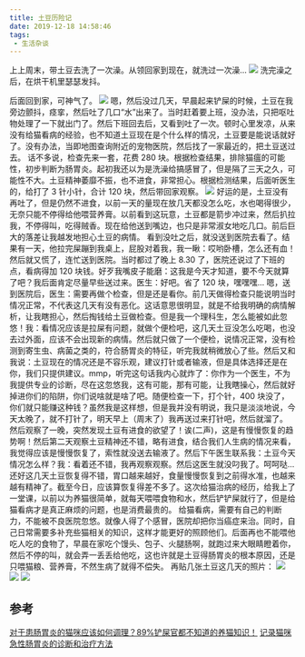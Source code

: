 ```yaml
---
title: 土豆历险记
date: 2019-12-18 14:58:46
tags:
 - 生活杂谈
---
```

上上周末，带土豆去洗了一次澡。从领回家到现在，就洗过一次澡...
![](https://images-1258496336.cos.ap-chengdu.myqcloud.com/2019/1.jpg)
洗完澡之后，在烘干机里瑟瑟发抖。

<!-- more -->

后面回到家，可神气了。
![](https://images-1258496336.cos.ap-chengdu.myqcloud.com/2019/2.jpg)
嗯，然后没过几天，早晨起来铲屎的时候，土豆在我旁边颤抖，痉挛，然后吐了几口“水”出来了。当时赶着要上班，没办法，只把呕吐物处理了一下就出门了。然后下班回去后，又看到吐了一次。顿时心里发凉，从来没有给猫看病的经验，也不知道土豆现在是个什么样的情况，土豆要是能说话就好了。没有办法，当即地图查询附近的宠物医院，然后找了一家最近的，把土豆送过去。
话不多说，检查先来一套，花费 280 块。根据检查结果，排除猫瘟的可能性，初步判断为肠胃炎。起初我还以为是洗澡给搞感冒了，但是隔了三天之久，可能性不大。土豆精神萎靡不振，也不进食，非常担心。根据检测结果，后面听医生的，给打了 3 针小针，合计 120 块，然后带回家观察。
![](https://images-1258496336.cos.ap-chengdu.myqcloud.com/2019/6.jpg)
好运的是，土豆没有再吐了，但是仍然不进食，以前一天的量现在放几天都没怎么吃，水也喝得很少，无奈只能不停得给他喂营养膏。以前看到这玩意，土豆都是箭步冲过来，然后扒拉我，不停得叫，吃得贼香。现在给他送到嘴边，也只是非常淑女地吃几口。前后巨大的落差让我越发地担心土豆的病情。
看到没吐之后，就没送到医院去看了。结果有一天，他拉完屎蹦到我桌上，屁股对着我，我一瞅：哎哟卧槽，怎么还有血！然后就又慌了，连忙送到医院。当时都过了晚上 8.30 了，医院还说过了下班的点，看病得加 120 块钱。好歹我嘴皮子能磨：这我是今天才知道，要不今天就算了吧？我后面肯定尽量早些送过来。医生：好吧。省了 120 块，嘿嘿嘿...
嗯，送到医院后，医生：需要再做个检查，但是还是看你。前几天做得检查只能说明当时情况正常，不代表这几天有没有恶化。这话意思很明显，就是不给我明确的病情解析，让我瞎担心，然后掏钱给土豆做检查。但是我一个理科生，怎么能被如此忽悠！我：看情况应该是拉屎有问题，就做个便检吧，这几天土豆没怎么吃喝，也没去过外面，应该不会出现新的病情。然后就只做了一个便检，说情况正常，没有检测到寄生虫、病菌之类的，符合肠胃炎的特征，听完我就稍微放心了些。然后又和我说：土豆现在的情况还是不容乐观，建议打针或者输液，但是具体选择还是在你，我们只提供建议。mmp，听完这句话我内心就炸了：你作为一个医生，不为我提供专业的诊断，尽在这忽悠我，这有可能，那有可能，让我瞎操心，然后就好掉进你们的陷阱，你们说啥就是啥了吧。随便检查一下，打个针，400 块没了，你们就只能赚这种钱？虽然我是这样想，但是我并没有明说，我只是淡淡地说，今天太晚了，就不打针了，明天早上（周末了）我再送过来打针吧，然后就溜了。
然后观察了一晚，突然发现土豆有进食的欲望了！诶(二声)，这是有慢慢恢复的趋势啊！然后第二天观察土豆精神还不错，略有进食，结合我们人生病的情况来看，我觉得应该是慢慢恢复了，索性就没送去输液了。然后下午医生联系我：土豆今天情况怎么样？我：看着还不错，我再观察观察。然后这医生就没叼我了。呵呵哒...
还好这几天土豆恢复得不错，胃口越来越好，食量慢慢恢复到之前得水准，也越来越有精神了。截至今日，应该算恢复得差不多了。这次给猫治病的经历，给我上了一堂课，以前以为养猫很简单，就每天喂喂食物和水，然后铲铲屎就行了，但是给猫看病才是真正麻烦的问题，也是消费最贵的。
给猫看病，需要有自己的判断力，不能被不良医院忽悠。就像人得了个感冒，医院却把你当癌症来治。同时，自己日常需要多补充些猫相关的知识，这样才能更好的照顾他们。后面再也不能喂他吃人吃的食物了，早晨在家吃个馒头、包子、火腿肠啊，就跑过来大眼睛瞪着你，然后不停的叫，就会弄一丢丢给他吃，这也许就是土豆得肠胃炎的根本原因，还是只喂猫粮、营养膏，不然生病了就得不偿失。
再贴几张土豆这几天的照片：
![](https://images-1258496336.cos.ap-chengdu.myqcloud.com/2019/3.jpg)
![](https://images-1258496336.cos.ap-chengdu.myqcloud.com/2019/4.jpg)
![](https://images-1258496336.cos.ap-chengdu.myqcloud.com/2019/5.jpg)

## 参考
[对于患肠胃炎的猫咪应该如何调理？89%铲屎官都不知道的养猫知识！](https://zhuanlan.zhihu.com/p/53245470)
[记录猫咪急性肠胃炎的诊断和治疗方法](https://zhuanlan.zhihu.com/p/58575608)